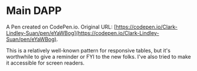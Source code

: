 # Main DAPP

A Pen created on CodePen.io. Original URL: [https://codepen.io/Clark-Lindley-Suan/pen/eYaWBog](https://codepen.io/Clark-Lindley-Suan/pen/eYaWBog).

This is a relatively well-known pattern for responsive tables, but it's worthwhile to give a reminder or FYI to the new folks. I've also tried to make it accessible for screen readers.
